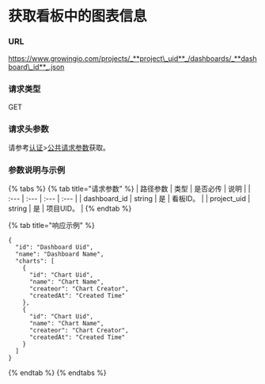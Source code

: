 # 获取看板中的图表信息

### URL

https://www.growingio.com/projects/_**project\_uid**_/dashboards/_**dashboard\_id**_.json

### 请求类型

GET

### 请求头参数

请参考[认证](../../authenticate/)&gt;[公共请求参数](../../authenticate/head-parameter.md)获取。

### 参数说明与示例

{% tabs %}
{% tab title="请求参数" %}
| 路径参数 | 类型 | 是否必传 | 说明 |
| :--- | :--- | :--- | :--- |
| dashboard\_id | string | 是 | 看板ID。 |
| project\_uid | string | 是 | 项目UID。 |
{% endtab %}

{% tab title="响应示例" %}
```text
{
  "id": "Dashboard Uid",
  "name": "Dashboard Name",
  "charts": [
    {
      "id": "Chart Uid",
      "name": "Chart Name",
      "createor": "Chart Creator",
      "createdAt": "Created Time"
    },
    {
      "id": "Chart Uid",
      "name": "Chart Name",
      "createor": "Chart Creator",
      "createdAt": "Created Time"
    }
  ]
}
```
{% endtab %}
{% endtabs %}

